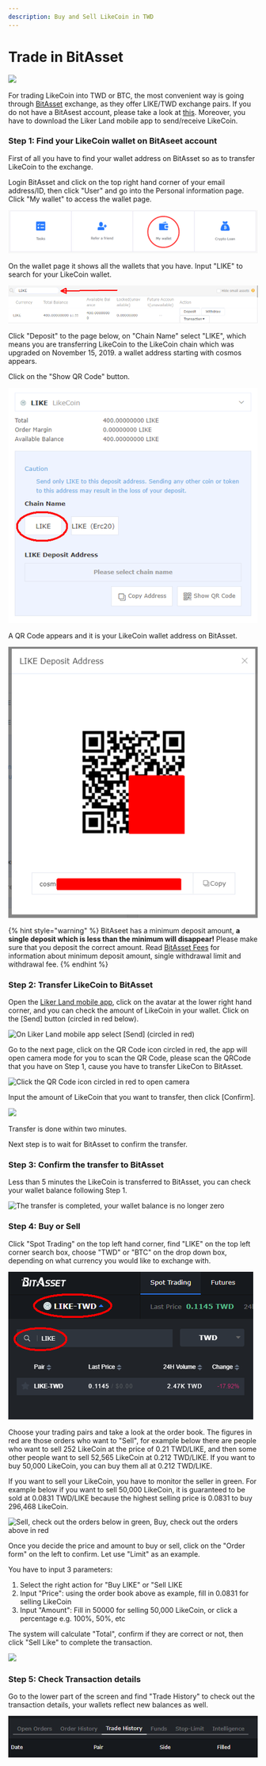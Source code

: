 ```yaml
---
description: Buy and Sell LikeCoin in TWD
---
```


# Trade in BitAsset

![](https://gblobscdn.gitbook.com/assets%2F-LL4mdaVjNgL6A1--PV0%2F-MDK0P7Hgcu5426KHOXA%2F-MDK1-fidE4xz99oZFk7%2Fbitasset-trade-1.png?alt=media&token=21df43b6-6259-4728-b790-112a78b5ead7)

For trading LikeCoin into TWD or BTC, the most convenient way is going through [BitAsset](https://www.bitasset.com/) exchange, as they offer LIKE/TWD exchange pairs. If you do not have a BitAsest account, please take a look at [this](https://docs.like.co/user-guide/likecoin-token/registering-on-bitasset). Moreover, you have to download the Liker Land mobile app to send/receive LikeCoin.

### Step 1: Find your LikeCoin wallet on BitAseet account

First of all you have to find your wallet address on BitAsset so as to transfer LikeCoin to the exchange.

Login BitAsset and click on the top right hand corner of your email address/ID, then click "User" and go into the Personal information page. Click "My wallet" to access the wallet page.

![Click &quot;My wallet&quot;](../../.gitbook/assets/bitasset-trade-2-en.png)

On the wallet page it shows all the wallets that you have. Input "LIKE" to search for your LikeCoin wallet.

![Input Like in search box to find your LikeCoin wallet](../../.gitbook/assets/bitasset-trade-3-en.png)

Click "Deposit" to the page below, on "Chain Name" select "LIKE", which means you are transferring LikeCoin to the LikeCoin chain which was upgraded on November 15, 2019. a wallet address starting with cosmos appears.

Click on the "Show QR Code" button.

![Select LIKE and click &quot;Show QR Code&quot;](../../.gitbook/assets/bitasset-trade-4-en.png)

A QR Code appears and it is your LikeCoin wallet address on BitAsset.

![](../../.gitbook/assets/bitasset-trade-5-en.png)

{% hint style="warning" %}
BitAseet has a minimum deposit amount, **a single deposit which is less than the minimum will disappear!** Please make sure that you deposit the correct amount. Read [BitAsset Fees](https://bitasset.zendesk.com/hc/en-us/articles/360028459212-Fees) for information about minimum deposit amount, single withdrawal limit and withdrawal fee.
{% endhint %}

### Step 2: Transfer LikeCoin to BitAsset

Open the [Liker Land mobile app](https://like.co/in/getapp), click on the avatar at the lower right hand corner, and you can check the amount of LikeCoin in your wallet. Click on the \[Send\] button \(circled in red below\).

![On Liker Land mobile app select \[Send\] \(circled in red\)](https://gblobscdn.gitbook.com/assets%2F-LL4mdaVjNgL6A1--PV0%2F-MDK0P7Hgcu5426KHOXA%2F-MDK1cZDbgC4A89M-JaG%2Fbitasset-trade-6.png?alt=media&token=71be3481-e041-4740-9d60-f304a6f53e70)

Go to the next page, click on the QR Code icon circled in red, the app will open camera mode for you to scan the QR Code, please scan the QRCode that you have on Step 1, cause you have to transfer LikeCon to BitAsset.



![Click the QR Code icon circled in red to open camera](https://gblobscdn.gitbook.com/assets%2F-LL4mdaVjNgL6A1--PV0%2F-MDK0P7Hgcu5426KHOXA%2F-MDK1jdqLpuXiHr9vOwG%2Fbitasset-trade-7.png?alt=media&token=84488570-5565-4ad0-8d47-ca01592bcd03)

Input the amount of LikeCoin that you want to transfer, then click \[Confirm\].

![](https://gblobscdn.gitbook.com/assets%2F-LL4mdaVjNgL6A1--PV0%2F-MDK0P7Hgcu5426KHOXA%2F-MDK1qVvnzuNkDtwocuN%2Fbitasset-trade-8.png?alt=media&token=69ef9beb-4f5c-4c2f-a4a5-931e3a3ce46e)

Transfer is done within two minutes.

Next step is to wait for BitAsset to confirm the transfer.

### Step 3: Confirm the transfer to BitAsset

Less than 5 minutes the LikeCoin is transferred to BitAsset, you can check your wallet balance following Step 
1.

![The transfer is completed, your wallet balance is no longer zero](https://gblobscdn.gitbook.com/assets%2F-LL4mdaVjNgL6A1--PV0%2F-MDK0P7Hgcu5426KHOXA%2F-MDK1wioeImSpU3R-DVw%2Fbitasset-trade-9.png?alt=media&token=cc6a0669-34c2-4215-9a04-5f3127225c9f)

### Step 4: Buy or Sell

Click "Spot Trading" on the top left hand corner, find "LIKE" on the top left corner search box, choose "TWD" or "BTC" on the drop down box, depending on what currency you would like to exchange with.

![On the top left hand corner, select trading pairs](../../.gitbook/assets/bitasset-trade-10-en.png)

Choose your trading pairs and take a look at the order book. The figures in red are those orders who want to "Sell", for example below there are people who want to sell 252 LikeCoin at the price of 0.21 TWD/LIKE, and then some other people want to sell 52,565 LikeCoin at 0.212 TWD/LIKE. If you want to buy 50,000 LikeCoin, you can buy them all at 0.212 TWD/LIKE.

If you want to sell your LikeCoin, you have to monitor the seller in green. For example below if you want to sell 50,000 LikeCoin, it is guaranteed to be sold at 0.0831 TWD/LIKE because the highest selling price is 0.0831 to buy 296,468 LikeCoin.

![Sell, check out the orders below in green, Buy, check out the orders above in red](https://gblobscdn.gitbook.com/assets%2F-LL4mdaVjNgL6A1--PV0%2F-MDK0P7Hgcu5426KHOXA%2F-MDK29eYzwfMz9U4AcOB%2Fbitasset-trade-11.png?alt=media&token=311f411c-0ebc-44f4-8f37-26aff0190f12)

Once you decide the price and amount to buy or sell, click on the "Order form" on the left to confirm. Let use "Limit" as an example.

You have to input 3 parameters:

1. Select the right action for "Buy LIKE" or "Sell LIKE
2. Input "Price": using the order book above as example, fill in 0.0831 for selling LikeCoin
3. Input "Amount": Fill in 50000 for selling 50,000 LikeCoin, or click a percentage e.g. 100%, 50%, etc

The system will calculate "Total", confirm if they are correct or not, then click "Sell Like" to complete the transaction. 

![](https://gblobscdn.gitbook.com/assets%2F-LL4mdaVjNgL6A1--PV0%2F-MDK0P7Hgcu5426KHOXA%2F-MDK2GMKSSwzDIHppo_i%2Fbitasset-trade-12.png?alt=media&token=f4191394-daca-459a-b6b7-8d0e6f9f9f9b)

### **Step 5: Check Transaction details**

Go to the lower part of the screen and find "Trade History" to check out the transaction details, your wallets reflect new balances as well.

![](../../.gitbook/assets/bitasset-trade-13-en.png)

